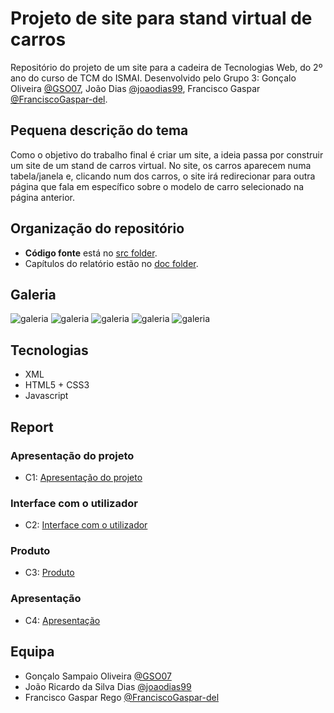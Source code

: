 # Projeto de site para stand virtual de carros

Repositório do projeto de um site para a cadeira de Tecnologias Web, do 2º ano do curso de TCM do ISMAI. Desenvolvido pelo Grupo 3: Gonçalo Oliveira [@GSO07](https://github.com/GSO07), João Dias [@joaodias99](https://github.com/joaodias99), Francisco Gaspar [@FranciscoGaspar-del](https://github.com/FranciscoGaspar-del).

## Pequena descrição do tema

Como o objetivo do trabalho final é criar um site, a ideia passa por construir um site de um stand de carros virtual. No site, os carros aparecem numa tabela/janela e, clicando num dos carros, o site irá redirecionar para outra página que fala em específico sobre o modelo de carro selecionado na página anterior.

## Organização do repositório

* **Código fonte** está no [src folder](https://github.com/TW-G03/TrabalhoFinal/tree/main/src).
* Capítulos do relatório estão no [doc folder](https://github.com/TW-G03/TrabalhoFinal/tree/main/doc).

## Galeria

![galeria](https://i.imgur.com/eMjwtTo.png)
![galeria](https://i.imgur.com/qkXu6Ic.png)
![galeria](https://i.imgur.com/SlwPSHh.png)
![galeria](https://i.imgur.com/QygSwCE.png)
![galeria](https://i.imgur.com/Ql6sgb6.png)

## Tecnologias

* XML
* HTML5 + CSS3
* Javascript

## Report

### Apresentação do projeto
* C1: [Apresentação do projeto](doc/c1.md)
### Interface com o utilizador 
* C2: [Interface com o utilizador](doc/c2.md)
### Produto
* C3: [Produto](doc/c3.md)
### Apresentação
* C4: [Apresentação](doc/c4.md)

## Equipa
* Gonçalo Sampaio Oliveira [@GSO07](https://github.com/GSO07)
* João Ricardo da Silva Dias [@joaodias99](https://github.com/joaodias99)
* Francisco Gaspar Rego [@FranciscoGaspar-del](https://github.com/FranciscoGaspar-del)
